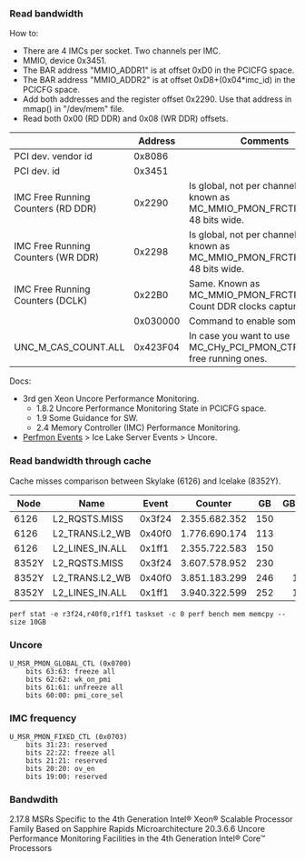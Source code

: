 ### Read bandwidth

How to:
- There are 4 IMCs per socket. Two channels per IMC.
- MMIO, device 0x3451.
- The BAR address "MMIO_ADDR1" is at offset 0xD0 in the PCICFG space.
- The BAR address "MMIO_ADDR2" is at offset 0xD8+(0x04*imc_id) in the PCICFG space.
- Add both addresses and the register offset 0x2290. Use that address in mmap() in "/dev/mem" file.
- Read both 0x00 (RD DDR) and 0x08 (WR DDR) offsets.

|                                    | Address  | Comments                                                                          | 
|------------------------------------|----------|-----------------------------------------------------------------------------------|
| PCI dev. vendor id                 | 0x8086   |                                                                                   |
| PCI dev. id                        | 0x3451   |                                                                                   |
| IMC Free Running Counters (RD DDR) | 0x2290   | Is global, not per channel. Also known as MC_MMIO_PMON_FRCTR_RD_BW. 48 bits wide. |
| IMC Free Running Counters (WR DDR) | 0x2298   | Is global, not per channel. Also known as MC_MMIO_PMON_FRCTR_WR_BW. 48 bits wide. |
| IMC Free Running Counters (DCLK)   | 0x22B0   | Same. Known as MC_MMIO_PMON_FRCTR_DCLK. Count DDR clocks captured in MC.          |
|                                    | 0x030000 | Command to enable something.                                                      |
| UNC_M_CAS_COUNT.ALL                | 0x423F04 | In case you want to use MC_CHy_PCI_PMON_CTR instead free running ones.            |

Docs:
- 3rd gen Xeon Uncore Performance Monitoring.
  - 1.8.2 Uncore Performance Monitoring State in PCICFG space.
  - 1.9 Some Guidance for SW.
  - 2.4 Memory Controller (IMC) Performance Monitoring.
- [Perfmon Events](https://perfmon-events.intel.com/) > Ice Lake Server Events > Uncore.


### Read bandwidth through cache

Cache misses comparison between Skylake (6126) and Icelake (8352Y).

| Node  | Name            | Event  | Counter       | GB  | GB/s |
|-------|-----------------|--------|---------------|-----|-----:|
| 6126  | L2_RQSTS.MISS   | 0x3f24 | 2.355.682.352 | 150 |    8 |
| 6126  | L2_TRANS.L2_WB  | 0x40f0 | 1.776.690.174 | 113 |    6 |
| 6126  | L2_LINES_IN.ALL | 0x1ff1 | 2.355.722.583 | 150 |    8 |
| 8352Y | L2_RQSTS.MISS   | 0x3f24 | 3.607.578.952 | 230 |    9 |
| 8352Y | L2_TRANS.L2_WB  | 0x40f0 | 3.851.183.299 | 246 |   10 |
| 8352Y | L2_LINES_IN.ALL | 0x1ff1 | 3.940.322.599 | 252 |   10 |

```
perf stat -e r3f24,r40f0,r1ff1 taskset -c 0 perf bench mem memcpy --size 10GB
```

### Uncore

```
U_MSR_PMON_GLOBAL_CTL (0x0700)
    bits 63:63: freeze all
    bits 62:62: wk_on_pmi
    bits 61:61: unfreeze all
    bits 60:00: pmi_core_sel
```

### IMC frequency

```
U_MSR_PMON_FIXED_CTL (0x0703)
    bits 31:23: reserved
    bits 22:22: freeze all
    bits 21:21: reserved
    bits 20:20: ov_en
    bits 19:00: reserved
```

### Bandwdith

2.17.8 MSRs Specific to the 4th Generation Intel® Xeon® Scalable Processor Family Based on Sapphire Rapids Microarchitecture
20.3.6.6 Uncore Performance Monitoring Facilities in the 4th Generation Intel® Core™ Processors